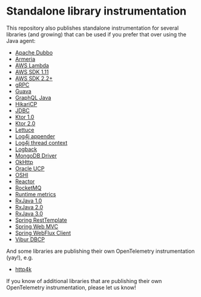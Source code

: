 # Standalone library instrumentation

This repository also publishes standalone instrumentation for several libraries (and growing)
that can be used if you prefer that over using the Java agent:

* [Apache Dubbo](../instrumentation/apache-dubbo-2.7/library-autoconfigure)
* [Armeria](../instrumentation/armeria-1.3/library)
* [AWS Lambda](../instrumentation/aws-lambda/aws-lambda-core-1.0/library)
* [AWS SDK 1.11](../instrumentation/aws-sdk/aws-sdk-1.11/library)
* [AWS SDK 2.2+](../instrumentation/aws-sdk/aws-sdk-2.2/library)
* [gRPC](../instrumentation/grpc-1.6/library)
* [Guava](../instrumentation/guava-10.0/library)
* [GraphQL Java](../instrumentation/graphql-java-12.0/library)
* [HikariCP](../instrumentation/hikaricp-3.0/library)
* [JDBC](../instrumentation/jdbc/library)
* [Ktor 1.0](../instrumentation/ktor/ktor-1.0/library)
* [Ktor 2.0](../instrumentation/ktor/ktor-2.0/library)
* [Lettuce](../instrumentation/lettuce/lettuce-5.1/library)
* [Log4j appender](../instrumentation/log4j/log4j-appender-2.17/library)
* [Log4j thread context](../instrumentation/log4j/log4j-context-data/log4j-context-data-2.17/library-autoconfigure)
* [Logback](../instrumentation/logback/logback-appender-1.0/library)
* [MongoDB Driver](../instrumentation/mongo/mongo-3.1/library)
* [OkHttp](../instrumentation/okhttp/okhttp-3.0/library)
* [Oracle UCP](../instrumentation/oracle-ucp-11.2/library)
* [OSHI](../instrumentation/oshi/library)
* [Reactor](../instrumentation/reactor/reactor-3.1/library)
* [RocketMQ](../instrumentation/rocketmq-client-4.8/library)
* [Runtime metrics](../instrumentation/runtime-metrics/library)
* [RxJava 1.0](../instrumentation/rxjava/rxjava-1.0/library)
* [RxJava 2.0](../instrumentation/rxjava/rxjava-2.0/library)
* [RxJava 3.0](../instrumentation/rxjava/rxjava-3.0/library)
* [Spring RestTemplate](../instrumentation/spring/spring-web-3.1/library)
* [Spring Web MVC](../instrumentation/spring/spring-webmvc-3.1/library)
* [Spring WebFlux Client](../instrumentation/spring/spring-webflux-5.0/library)
* [Vibur DBCP](../instrumentation/vibur-dbcp-11.0/library)

And some libraries are publishing their own OpenTelemetry instrumentation (yay!), e.g.

* [http4k](https://www.http4k.org/guide/reference/opentelemetry/)

If you know of additional libraries that are publishing their own OpenTelemetry instrumentation, please let us know!
